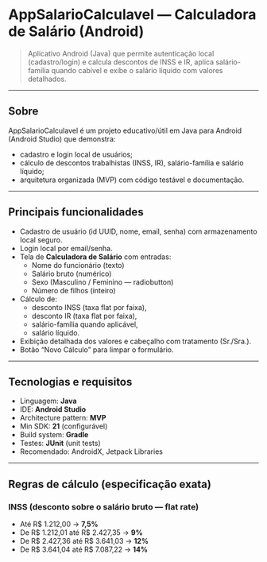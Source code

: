 # AppSalarioCalculavel — Calculadora de Salário (Android)

> Aplicativo Android (Java) que permite autenticação local (cadastro/login) e calcula descontos de INSS e IR, aplica salário-família quando cabível e exibe o salário líquido com valores detalhados.

---


## Sobre
AppSalarioCalculavel é um projeto educativo/útil em Java para Android (Android Studio) que demonstra:
- cadastro e login local de usuários;
- cálculo de descontos trabalhistas (INSS, IR), salário-família e salário líquido;
- arquitetura organizada (MVP) com código testável e documentação.

---

## Principais funcionalidades
- Cadastro de usuário (id UUID, nome, email, senha) com armazenamento local seguro.  
- Login local por email/senha.  
- Tela de **Calculadora de Salário** com entradas:
  - Nome do funcionário (texto)
  - Salário bruto (numérico)
  - Sexo (Masculino / Feminino — radiobutton)
  - Número de filhos (inteiro)
- Cálculo de:
  - desconto INSS (taxa flat por faixa),
  - desconto IR (taxa flat por faixa),
  - salário-família quando aplicável,
  - salário líquido.
- Exibição detalhada dos valores e cabeçalho com tratamento (Sr./Sra.).
- Botão “Novo Cálculo” para limpar o formulário.

---

## Tecnologias e requisitos
- Linguagem: **Java**  
- IDE: **Android Studio**  
- Architecture pattern: **MVP**  
- Min SDK: **21** (configurável)  
- Build system: **Gradle**  
- Testes: **JUnit** (unit tests)  
- Recomendado: AndroidX, Jetpack Libraries  

---




## Regras de cálculo (especificação exata)


### INSS (desconto sobre o salário bruto — flat rate)
- Até R$ 1.212,00 → **7,5%**  
- De R$ 1.212,01 até R$ 2.427,35 → **9%**  
- De R$ 2.427,36 até R$ 3.641,03 → **12%**  
- De R$ 3.641,04 até R$ 7.087,22 → **14%**
